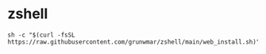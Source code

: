 # zshell
```shell
sh -c "$(curl -fsSL https://raw.githubusercontent.com/grunwmar/zshell/main/web_install.sh)"
```